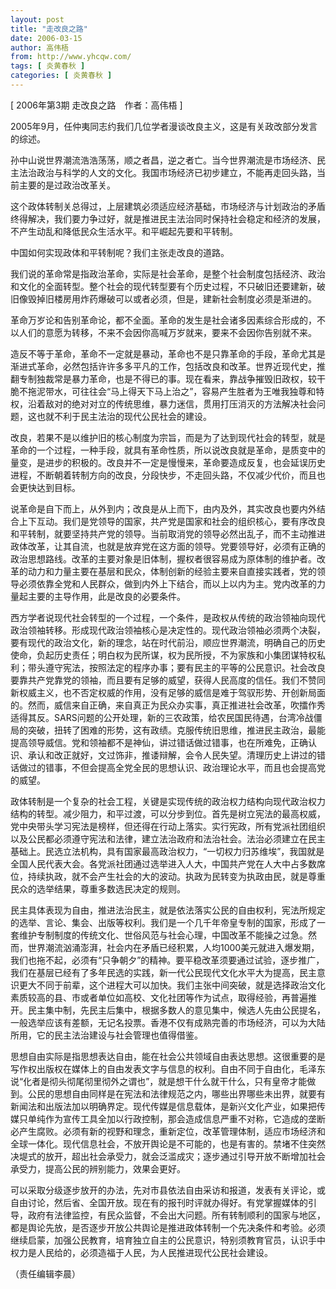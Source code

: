 ```yaml
---
layout: post
title: "走改良之路"
date: 2006-03-15
author: 高伟梧
from: http://www.yhcqw.com/
tags: [ 炎黄春秋 ]
categories: [ 炎黄春秋 ]
---
```



[ 2006年第3期 走改良之路　作者：高伟梧 ]

2005年9月，任仲夷同志约我们几位学者漫谈改良主义，这是有关政改部分发言的综述。


孙中山说世界潮流浩浩荡荡，顺之者昌，逆之者亡。当今世界潮流是市场经济、民主法治政治与科学的人文的文化。我国市场经济已初步建立，不能再走回头路，当前主要的是过政治改革关。


这个政体转制关总得过，上层建筑必须适应经济基础，市场经济与计划政治的矛盾终得解决，我们要力争过好，就是推进民主法治同时保持社会稳定和经济的发展，不产生动乱和降低民众生活水平。和平崛起先要和平转制。

中国如何实现政体和平转制呢？我们主张走改良的道路。


我们说的革命常是指政治革命，实际是社会革命，是整个社会制度包括经济、政治和文化的全面转型。整个社会的现代转型要有个历史过程，不只破旧还要建新，破旧像毁掉旧楼房用炸药爆破可以或者必须，但是，建新社会制度必须是渐进的。

革命万岁论和告别革命论，都不全面。革命的发生是社会诸多因素综合形成的，不以人们的意愿为转移，不来不会因你高喊万岁就来，要来不会因你告别就不来。


造反不等于革命，革命不一定就是暴动，革命也不是只靠革命的手段，革命尤其是渐进式革命，必然包括许许多多平凡的工作，包括改良和改革。世界近现代史，推翻专制独裁常是暴力革命，也是不得已的事。现在看来，靠战争摧毁旧政权，较干脆不拖泥带水，可往往会“马上得天下马上治之”，容易产生胜者为王唯我独尊和特权，沿着敌对的绝对对立的传统思维，暴力迷信，贯用打压消灭的方法解决社会问题，这也就不利于民主法治的现代公民社会的建设。


改良，若果不是以维护旧的核心制度为宗旨，而是为了达到现代社会的转型，就是革命的一个过程，一种手段，就具有革命性质，所以说改良就是革命，是质变中的量变，是进步的积极的。改良并不一定是慢慢来，革命要造成反复，也会延误历史进程，不断朝着转制方向的改良，分段快步，不走回头路，不仅减少代价，而且也会更快达到目标。


说革命是自下而上，从外到内；改良是从上而下，由内及外，其实改良也要内外结合上下互动。我们是党领导的国家，共产党是国家和社会的组织核心，要有序改良和平转制，就要坚持共产党的领导。当前取消党的领导必然出乱子，而不主动推进政体改革，让其自流，也就是放弃党在这方面的领导。党要领导好，必须有正确的政治思想路线。改革的主要对象是旧体制，握权者很容易成为原体制的维护者。改革的动力和力量主要在基层和民众，体制创新的经验主要来自直接实践者，党的领导必须依靠全党和人民群众，做到内外上下结合，而以上以内为主。党内改革的力量起主要的主导作用，此是改良的必要条件。


西方学者说现代社会转型的一个过程，一个条件，是政权从传统的政治领袖向现代政治领袖转移。形成现代政治领袖核心是决定性的。现代政治领袖必须两个决裂，要有现代的政治文化，新的理念，站在时代前沿，顺应世界潮流，明确自己的历史使命，负起历史责任；明白权为民所谋，权为民所授，不为家族和小集团谋特权私利；带头遵守宪法，按照法定的程序办事；要有民主的平等的公民意识。社会改良要靠共产党靠党的领袖，而且要有足够的威望，获得人民高度的信任。我们不赞同新权威主义，也不否定权威的作用，没有足够的威信是难于驾驭形势、开创新局面的。然而，威信来自正确，来自真正为民众办实事，真正推进社会改革，吹擂作秀适得其反。SARS问题的公开处理，新的三农政策，给农民国民待遇，台湾冷战僵局的突破，扭转了困难的形势，这有政绩。克服传统旧思维，推进民主政治，最能提高领导威信。党和领袖都不是神仙，讲过错话做过错事，也在所难免，正确认识、承认和改正就好，文过饰非，推诿辩解，会令人民失望。清理历史上讲过的错话做过的错事，不但会提高全党全民的思想认识、政治理论水平，而且也会提高党的威望。


政体转制是一个复杂的社会工程，关键是实现传统的政治权力结构向现代政治权力结构的转型。减少阻力，和平过渡，可以分步到位。首先是树立宪法的最高权威，党中央带头学习宪法是榜样，但还得在行动上落实。实行宪政，所有党派社团组织以及公民都必须遵守宪法和法律，建立法治政府和法治社会。法治必须建立在民主基础上。民选立法机构，具有国家最高政治权力，“一切权力归苏维埃”，我国就是全国人民代表大会。各党派社团通过选举进入人大，中国共产党在人大中占多数席位，持续执政，就不会产生社会的大的波动。执政为民转变为执政由民，就是尊重民众的选举结果，尊重多数选民决定的规则。


民主具体表现为自由，推进法治民主，就是依法落实公民的自由权利，宪法所规定的选举、言论、集会、出版等权利。我们是一个几千年帝皇专制的国家，形成了一套维护专制制度的传统文化、世俗风范与社会心理，中国改革不能操之过急。然而，世界潮流汹涌澎湃，社会内在矛盾已经积累，人均1000美元就进入爆发期，我们也拖不起，必须有“只争朝夕”的精神。要平稳改革须要通过试验，逐步推广，我们在基层已经有了多年民选的实践，新一代公民现代文化水平大为提高，民主意识更大不同于前辈，这个进程大可以加快。我们主张中间突破，就是选择政治文化素质较高的县、市或者单位如高校、文化社团等作为试点，取得经验，再普遍推开。民主集中制，先民主后集中，根据多数人的意见集中，候选人先由公民提名，一般选举应该有差额，无记名投票。香港不仅有成熟完善的市场经济，可以为大陆所用，它的民主法治建设与社会管理也值得借鉴。


思想自由实际是指思想表达自由，能在社会公共领域自由表达思想。这很重要的是写作权出版权在媒体上的自由发表文字与信息的权利。自由不同于自由化，毛泽东说“化者是彻头彻尾彻里彻外之谓也”，就是想干什么就干什么，只有皇帝才能做到。公民的思想自由同样是在宪法和法律规范之内，哪些出界哪些未出界，就要有新闻法和出版法加以明确界定。现代传媒是信息载体，是新兴文化产业，如果把传媒只单纯作为宣传工具全加以行政控制，那会造成信息严重不对称，它造成的垄断必产生腐败。必须有新的视野和理念，重新定位，改革管理体制，适应市场经济和全球一体化。现代信息社会，不放开舆论是不可能的，也是有害的。禁堵不住突然决堤式的放开，超出社会承受力，就会泛滥成灾；逐步通过引导开放不断增加社会承受力，提高公民的辨别能力，效果会更好。


可以采取分级逐步放开的办法，先对市县依法自由采访和报道，发表有关评论，或自由讨论，然后省、全国开放。现在有的报刊时评就办得好。有党掌握媒体的引导，政府有法律监控，有民众监督，不会出大问题。所有转制顺利的国家与地区，都是舆论先放，是否逐步开放公共舆论是推进政体转制一个先决条件和考验。必须继续启蒙，加强公民教育，培育独立自主的公民意识，特别须教育官员，认识手中权力是人民给的，必须造福于人民，为人民推进现代公民社会建设。

（责任编辑李晨）


